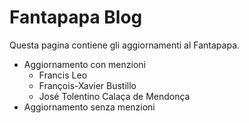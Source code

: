 # Fantapapa Blog

Questa pagina contiene gli aggiornamenti al Fantapapa.

<!-- PARSE BEGIN -->
- Aggiornamento con menzioni <!-- {"created":"2025-03-10T09:10:00Z"} -->
  -  Francis Leo
  -  François-Xavier Bustillo
  -  José Tolentino Calaça de Mendonça
- Aggiornamento senza menzioni <!-- {"created":"2025-03-10T08:11:33Z"} -->
<!-- PARSE END -->
